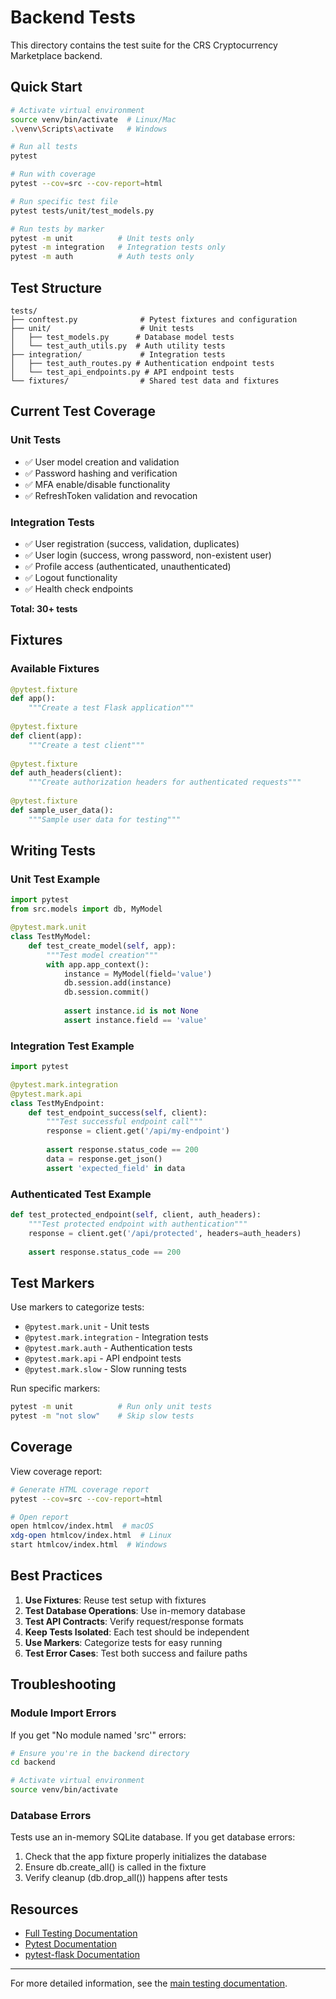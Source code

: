 # Backend Tests

This directory contains the test suite for the CRS Cryptocurrency Marketplace backend.

## Quick Start

```bash
# Activate virtual environment
source venv/bin/activate  # Linux/Mac
.\venv\Scripts\activate   # Windows

# Run all tests
pytest

# Run with coverage
pytest --cov=src --cov-report=html

# Run specific test file
pytest tests/unit/test_models.py

# Run tests by marker
pytest -m unit          # Unit tests only
pytest -m integration   # Integration tests only
pytest -m auth          # Auth tests only
```

## Test Structure

```
tests/
├── conftest.py              # Pytest fixtures and configuration
├── unit/                    # Unit tests
│   ├── test_models.py      # Database model tests
│   └── test_auth_utils.py  # Auth utility tests
├── integration/             # Integration tests
│   ├── test_auth_routes.py # Authentication endpoint tests
│   └── test_api_endpoints.py # API endpoint tests
└── fixtures/                # Shared test data and fixtures
```

## Current Test Coverage

### Unit Tests
- ✅ User model creation and validation
- ✅ Password hashing and verification
- ✅ MFA enable/disable functionality
- ✅ RefreshToken validation and revocation

### Integration Tests
- ✅ User registration (success, validation, duplicates)
- ✅ User login (success, wrong password, non-existent user)
- ✅ Profile access (authenticated, unauthenticated)
- ✅ Logout functionality
- ✅ Health check endpoints

**Total: 30+ tests**

## Fixtures

### Available Fixtures

```python
@pytest.fixture
def app():
    """Create a test Flask application"""
    
@pytest.fixture
def client(app):
    """Create a test client"""
    
@pytest.fixture
def auth_headers(client):
    """Create authorization headers for authenticated requests"""
    
@pytest.fixture
def sample_user_data():
    """Sample user data for testing"""
```

## Writing Tests

### Unit Test Example

```python
import pytest
from src.models import db, MyModel

@pytest.mark.unit
class TestMyModel:
    def test_create_model(self, app):
        """Test model creation"""
        with app.app_context():
            instance = MyModel(field='value')
            db.session.add(instance)
            db.session.commit()
            
            assert instance.id is not None
            assert instance.field == 'value'
```

### Integration Test Example

```python
import pytest

@pytest.mark.integration
@pytest.mark.api
class TestMyEndpoint:
    def test_endpoint_success(self, client):
        """Test successful endpoint call"""
        response = client.get('/api/my-endpoint')
        
        assert response.status_code == 200
        data = response.get_json()
        assert 'expected_field' in data
```

### Authenticated Test Example

```python
def test_protected_endpoint(self, client, auth_headers):
    """Test protected endpoint with authentication"""
    response = client.get('/api/protected', headers=auth_headers)
    
    assert response.status_code == 200
```

## Test Markers

Use markers to categorize tests:

- `@pytest.mark.unit` - Unit tests
- `@pytest.mark.integration` - Integration tests
- `@pytest.mark.auth` - Authentication tests
- `@pytest.mark.api` - API endpoint tests
- `@pytest.mark.slow` - Slow running tests

Run specific markers:

```bash
pytest -m unit          # Run only unit tests
pytest -m "not slow"    # Skip slow tests
```

## Coverage

View coverage report:

```bash
# Generate HTML coverage report
pytest --cov=src --cov-report=html

# Open report
open htmlcov/index.html  # macOS
xdg-open htmlcov/index.html  # Linux
start htmlcov/index.html  # Windows
```

## Best Practices

1. **Use Fixtures**: Reuse test setup with fixtures
2. **Test Database Operations**: Use in-memory database
3. **Test API Contracts**: Verify request/response formats
4. **Keep Tests Isolated**: Each test should be independent
5. **Use Markers**: Categorize tests for easy running
6. **Test Error Cases**: Test both success and failure paths

## Troubleshooting

### Module Import Errors

If you get "No module named 'src'" errors:

```bash
# Ensure you're in the backend directory
cd backend

# Activate virtual environment
source venv/bin/activate
```

### Database Errors

Tests use an in-memory SQLite database. If you get database errors:

1. Check that the app fixture properly initializes the database
2. Ensure db.create_all() is called in the fixture
3. Verify cleanup (db.drop_all()) happens after tests

## Resources

- [Full Testing Documentation](../../docs/TESTING.md)
- [Pytest Documentation](https://docs.pytest.org/)
- [pytest-flask Documentation](https://pytest-flask.readthedocs.io/)

---

For more detailed information, see the [main testing documentation](../../docs/TESTING.md).
